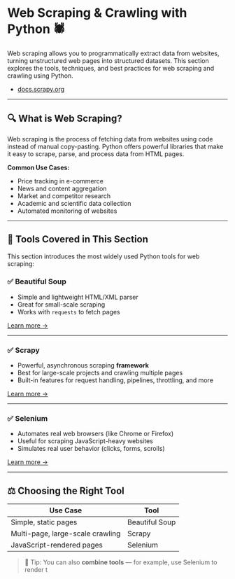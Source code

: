 # Web Scraping & Crawling with Python 🕷️

Web scraping allows you to programmatically extract data from websites, turning unstructured web pages into structured datasets. This section explores the tools, techniques, and best practices for web scraping and crawling using Python.

- [docs.scrapy.org](https://docs.scrapy.org/en/latest/intro/overview.html)

---

## 🔍 What is Web Scraping?

Web scraping is the process of fetching data from websites using code instead of manual copy-pasting. Python offers powerful libraries that make it easy to scrape, parse, and process data from HTML pages.

**Common Use Cases:**

- Price tracking in e-commerce
- News and content aggregation
- Market and competitor research
- Academic and scientific data collection
- Automated monitoring of websites

---

## 🚀 Tools Covered in This Section

This section introduces the most widely used Python tools for web scraping:

### ✅ Beautiful Soup

- Simple and lightweight HTML/XML parser
- Great for small-scale scraping
- Works with `requests` to fetch pages

[Learn more →](./beautiful_soup.md)

---

### ✅ Scrapy

- Powerful, asynchronous scraping **framework**
- Best for large-scale projects and crawling multiple pages
- Built-in features for request handling, pipelines, throttling, and more

[Learn more →](./scrapy_tutorial.md)

---

### ✅ Selenium

- Automates real web browsers (like Chrome or Firefox)
- Useful for scraping JavaScript-heavy websites
- Simulates real user behavior (clicks, forms, scrolls)

[Learn more →](./selenium.md)

---

## ⚖️ Choosing the Right Tool

| Use Case                         | Tool           |
| -------------------------------- | -------------- |
| Simple, static pages             | Beautiful Soup |
| Multi-page, large-scale crawling | Scrapy         |
| JavaScript-rendered pages        | Selenium       |

> 🧠 Tip: You can also **combine tools** — for example, use Selenium to render t

